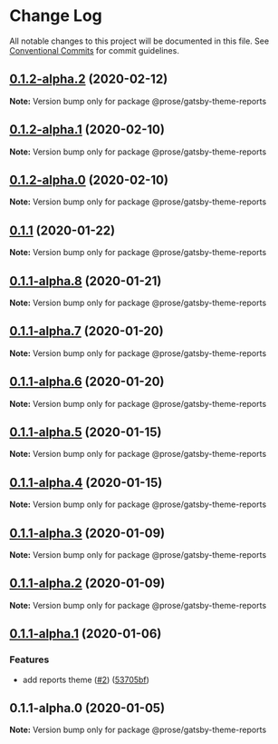 # Change Log

All notable changes to this project will be documented in this file.
See [Conventional Commits](https://conventionalcommits.org) for commit guidelines.

## [0.1.2-alpha.2](https://github.com/prosejs/prose/compare/@prose/gatsby-theme-reports@0.1.2-alpha.1...@prose/gatsby-theme-reports@0.1.2-alpha.2) (2020-02-12)

**Note:** Version bump only for package @prose/gatsby-theme-reports





## [0.1.2-alpha.1](https://github.com/prosejs/prose/compare/@prose/gatsby-theme-reports@0.1.2-alpha.0...@prose/gatsby-theme-reports@0.1.2-alpha.1) (2020-02-10)

**Note:** Version bump only for package @prose/gatsby-theme-reports





## [0.1.2-alpha.0](https://github.com/prosejs/prose/compare/@prose/gatsby-theme-reports@0.1.1...@prose/gatsby-theme-reports@0.1.2-alpha.0) (2020-02-10)

**Note:** Version bump only for package @prose/gatsby-theme-reports





## [0.1.1](https://github.com/prosejs/prose/compare/@prose/gatsby-theme-reports@0.1.1-alpha.8...@prose/gatsby-theme-reports@0.1.1) (2020-01-22)

**Note:** Version bump only for package @prose/gatsby-theme-reports





## [0.1.1-alpha.8](https://github.com/prosejs/prose/compare/@prose/gatsby-theme-reports@0.1.1-alpha.7...@prose/gatsby-theme-reports@0.1.1-alpha.8) (2020-01-21)

**Note:** Version bump only for package @prose/gatsby-theme-reports





## [0.1.1-alpha.7](https://github.com/prosejs/prose/compare/@prose/gatsby-theme-reports@0.1.1-alpha.6...@prose/gatsby-theme-reports@0.1.1-alpha.7) (2020-01-20)

**Note:** Version bump only for package @prose/gatsby-theme-reports





## [0.1.1-alpha.6](https://github.com/prosejs/prose/compare/@prose/gatsby-theme-reports@0.1.1-alpha.5...@prose/gatsby-theme-reports@0.1.1-alpha.6) (2020-01-20)

**Note:** Version bump only for package @prose/gatsby-theme-reports





## [0.1.1-alpha.5](https://github.com/prosejs/prose/compare/@prose/gatsby-theme-reports@0.1.1-alpha.4...@prose/gatsby-theme-reports@0.1.1-alpha.5) (2020-01-15)

**Note:** Version bump only for package @prose/gatsby-theme-reports





## [0.1.1-alpha.4](https://github.com/prosejs/prose/compare/@prose/gatsby-theme-reports@0.1.1-alpha.3...@prose/gatsby-theme-reports@0.1.1-alpha.4) (2020-01-15)

**Note:** Version bump only for package @prose/gatsby-theme-reports





## [0.1.1-alpha.3](https://github.com/prosejs/prose/compare/@prose/gatsby-theme-reports@0.1.1-alpha.2...@prose/gatsby-theme-reports@0.1.1-alpha.3) (2020-01-09)

**Note:** Version bump only for package @prose/gatsby-theme-reports





## [0.1.1-alpha.2](https://github.com/prosejs/prose/compare/@prose/gatsby-theme-reports@0.1.1-alpha.1...@prose/gatsby-theme-reports@0.1.1-alpha.2) (2020-01-09)

**Note:** Version bump only for package @prose/gatsby-theme-reports





## [0.1.1-alpha.1](https://github.com/prosejs/prose/compare/@prose/gatsby-theme-reports@0.1.1-alpha.0...@prose/gatsby-theme-reports@0.1.1-alpha.1) (2020-01-06)


### Features

* add reports theme ([#2](https://github.com/prosejs/prose/issues/2)) ([53705bf](https://github.com/prosejs/prose/commit/53705bf02821623ddd91af607da64121c492c2e2))





## 0.1.1-alpha.0 (2020-01-05)

**Note:** Version bump only for package @prose/gatsby-theme-reports
